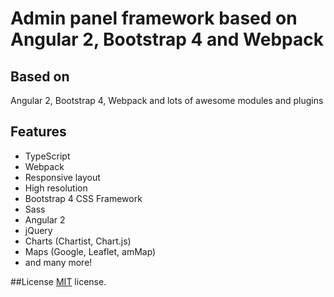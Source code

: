 <!--[![Build Status](https://travis-ci.org/akveo/ng2-admin.svg?branch=master)](https://travis-ci.org/akveo/ng2-admin)-->
<!--[![Dependency Status](https://david-dm.org/akveo/ng2-admin.svg)](https://david-dm.org/akveo/ng2-admin)-->

# Admin panel framework based on Angular 2, Bootstrap 4 and Webpack

<!--Admin template made with :heart:  by [Akveo team](http://akveo.com/). Follow us on [Twitter](https://twitter.com/akveo_inc) to get latest news about this template first!-->

<!--### Demo-->

<!--<a target="_blank" href="http://akveo.com/ng2-admin/"><img src="http://i.imgur.com/QK9AzHj.jpg" width="600" alt="Sky Blue"/></a>-->

<!--<a target="_blank" href="http://akveo.com/ng2-admin/">Live Demo</a>-->

<!--## Angular 1.x version-->
<!--Here you can find Angular 1.x based version: [Blur Admin](http://akveo.github.io/blur-admin/)-->
 
<!--## Documentation-->
<!--Installation, customization and other useful articles: https://akveo.github.io/ng2-admin/-->

## Based on
Angular 2, Bootstrap 4, Webpack and lots of awesome modules and plugins

<!--## How can I support developers?-->
<!--- Star our GitHub repo :star:-->
<!--- Create pull requests, submit bugs, suggest new features or documentation updates :wrench:-->
<!--- Follow us on [Twitter](https://twitter.com/akveo_inc) :feet:-->
<!--- Like our page on [Facebook](https://www.facebook.com/akveo/) :thumbsup:-->

<!--## Can I hire you guys?-->
<!--Yes!  Visit [our homepage](http://akveo.com/) or simply leave us a note to [contact@akveo.com](mailto:contact@akveo.com). We will be happy to work with you!-->

## Features
* TypeScript
* Webpack
* Responsive layout
* High resolution
* Bootstrap 4 CSS Framework
* Sass
* Angular 2
* jQuery
* Charts (Chartist, Chart.js)
* Maps (Google, Leaflet, amMap)
* and many more!

##License
[MIT](LICENSE.txt) license.

<!--### From akveo-->

<!--Enjoy :metal:-->
<!--We're always happy to hear your feedback!-->
